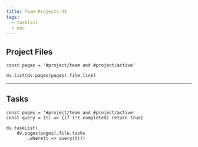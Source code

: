 ```yaml
---
title: Team-Projects-JS
tags:
  - tasklist
  - moc
---
```


## Project Files
```dataviewjs
const pages = '#project/team and #project/active'

dv.list(dv.pages(pages).file.link)
```

---

## Tasks
```dataviewjs
const pages = '#project/team and #project/active'
const query = (t) => {if (!t.completed) return true}

dv.taskList(
	dv.pages(pages).file.tasks
		.where(t => query(t)))
```

